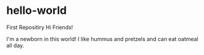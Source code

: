 # hello-world
First Repositiry
Hi Friends!

I'm a newborn in this world! I like hummus and pretzels and can eat oatmeal all day.
